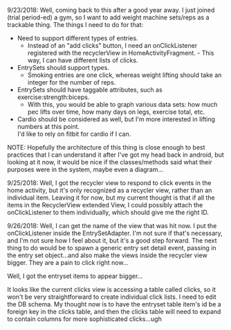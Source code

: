 9/23/2018:
Well, coming back to this after a good year away.  I just joined (trial period-ed) a gym, so I want 
to add weight machine sets/reps as a trackable thing.  The things I need to do for that:

- Need to support different types of entries.
    - Instead of an "add clicks" button, I need an onClickListener registered with the recyclerView
      in HomeActivityFragment.
          - This way, I can have different lists of clicks.
- EntrySets should support types.
    - Smoking entries are one click, whereas weight lifting should take an integer for the number 
    of reps.
- EntrySets should have taggable attributes, such as exercise:strength:biceps.
    - With this, you would be able to graph various data sets: how much pec lifts over time, how 
    many days on legs, exercise total, etc.
- Cardio should be considered as well, but I'm more interested in lifting numbers at this point.  
I'd like to rely on fitbit for cardio if I can.

NOTE: Hopefully the architecture of this thing is close enough to best practices that I can
understand it after I've got my head back in android, but looking at it now, it would be nice if the
classes/methods said what their purposes were in the system, maybe even a diagram...

9/25/2018:
Well, I got the recycler view to respond to click events in the home activity, but it's only 
recognized as a recycler view, rather than an individual item.  Leaving it for now, but my current 
thought is that if all the items in the RecyclerView extended View, I could possibly attach the 
onClickListener to them individually, which should give me the right ID. 

9/26/2018:
Well, I can get the name of the view that was hit now.  I put the onClickListener inside the 
EntrySetAdapter.  I'm not sure if that's necessary, and I'm not sure how I feel about it, but it's 
a good step forward.  The next thing to do would be to spawn a generic entry set detail event, 
passing in the entry set object...and also make the views inside the recycler view bigger.  They 
are a pain to click right now...

Well, I got the entryset items to appear bigger...

It looks like the current clicks view is accessing a table called clicks, so it won't be very
straightforward to create individual click lists.  I need to edit the DB schema.  My thought now is
to have the entryset table item's id be a foreign key in the clicks table, and then the clicks
table will need to expand to contain columns for more sophisticated clicks...ugh